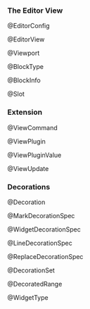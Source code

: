 ### The Editor View

@EditorConfig

@EditorView

@Viewport

@BlockType

@BlockInfo

@Slot

### Extension

@ViewCommand

@ViewPlugin

@ViewPluginValue

@ViewUpdate

### Decorations

@Decoration

@MarkDecorationSpec

@WidgetDecorationSpec

@LineDecorationSpec

@ReplaceDecorationSpec

@DecorationSet

@DecoratedRange

@WidgetType
